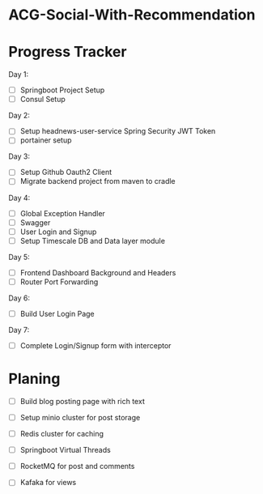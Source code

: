 # ACG-Social-With-Recommendation



# Progress Tracker

Day 1:

- [ ] Springboot Project Setup
- [ ] Consul Setup

Day 2:

- [ ] Setup headnews-user-service Spring Security JWT Token
- [ ] portainer setup

Day 3:

- [ ] Setup Github Oauth2 Client
- [ ] Migrate backend project from maven to cradle

Day 4:

- [ ]  Global Exception Handler
- [ ] Swagger
- [ ] User Login and Signup
- [ ] Setup Timescale DB and Data layer module

Day 5:

- [ ] Frontend Dashboard Background  and Headers
- [ ] Router Port Forwarding

Day 6:

- [ ] Build User Login Page

Day 7:

- [ ] Complete Login/Signup form with interceptor

# Planing 

- [ ] Build blog posting page with rich text

- [ ] Setup minio cluster for post storage

- [ ] Redis cluster for caching

- [ ] Springboot Virtual Threads

- [ ] RocketMQ for post and comments

- [ ] Kafaka  for views

  
